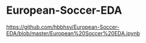 # European-Soccer-EDA

https://github.com/hbbhsy/European-Soccer-EDA/blob/master/European%20Soccer%20EDA.ipynb

